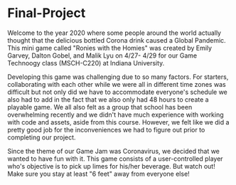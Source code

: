 # Final-Project

Welcome to the year 2020 where some people around the world actually thought that the delicious bottled Corona drink caused a Global Pandemic. This mini game called "Ronies with the Homies" was created by Emily Garvey, Dalton Gobel, and Malik Lyu on 4/27- 4/29 for our Game Technoogy class (MSCH-C220) at Indiana University. 

Developing this game was challenging due to so many factors. For starters, collaborating with each other while we were all in different time zones was difficult but not only did we have to accommodate everyone's schedule we also had to add in the fact that we also only had 48 hours to create a playable game. We all also felt as a group that school has been overwhelming recently and we didn't have much experience with working with code and assets, aside from this course. However, we felt like we did a pretty good job for the inconveniences we had to figure out prior to completing our project. 

Since the theme of our Game Jam was Coronavirus, we decided that we wanted to have fun with it. This game consists of a user-controlled player who's objective is to pick up limes for his/her beverage. But watch out! Make sure you stay at least "6 feet" away from everyone else!
